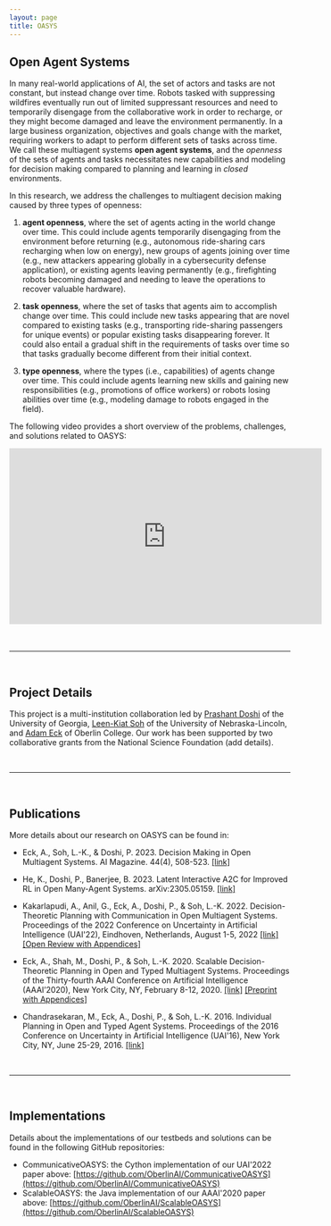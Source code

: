 ```yaml
---
layout: page
title: OASYS
---
```


<link type="text/css" rel="stylesheet" href="assets/css/style.css" />

## Open Agent Systems

In many real-world applications of AI, the set of actors and tasks are not constant, but instead change over time.  Robots tasked with suppressing wildfires eventually run out of limited suppressant resources and need to temporarily disengage from the collaborative work in order to recharge, or they might become damaged and leave the environment permanently.  In a large business organization, objectives and goals change with the market, requiring workers to adapt to perform different sets of tasks across time.  We call these multiagent systems **open agent systems**, and the *openness* of the sets of agents and tasks  necessitates new capabilities and modeling for decision making compared to planning and learning in *closed* environments.

In this research, we address the challenges to multiagent decision making caused by three types of openness: 

1. **agent openness**, where the set of agents acting in the world change over time.  This could include agents temporarily disengaging from the environment before returning (e.g., autonomous ride-sharing cars recharging when low on energy), new groups of agents joining over time (e.g., new attackers appearing globally in a cybersecurity defense application), or existing agents leaving permanently (e.g., firefighting robots becoming damaged and needing to leave the operations to recover valuable hardware).

2. **task openness**, where the set of tasks that agents aim to accomplish change over time.  This could include new tasks appearing that are novel compared to existing tasks (e.g., transporting ride-sharing passengers for unique events) or popular existing tasks disappearing forever.  It could also entail a gradual shift in the requirements of tasks over time so that tasks gradually become different from their initial context.

3. **type openness**, where the types (i.e., capabilities) of agents change over time.  This could include agents learning new skills and gaining new responsibilities (e.g., promotions of office workers) or robots losing abilities over time (e.g., modeling damage to robots engaged in the field).

The following video provides a short overview of the problems, challenges, and solutions related to OASYS:

<div>
  <iframe style="display: block; margin: auto;" width="560" height="315" src="https://www.youtube.com/embed/vQOK3YNeTDE?si=4NO0ZqwAb893tTxI" title="YouTube video player" frameborder="0" allow="accelerometer; autoplay; clipboard-write; encrypted-media; gyroscope; picture-in-picture; web-share" referrerpolicy="strict-origin-when-cross-origin" allowfullscreen></iframe>
  <br/>
</div>

<br/>
<hr/>
<br/>

## Project Details

This project is a multi-institution collaboration led by [Prashant Doshi](https://thinc.cs.uga.edu) of the University of Georgia, [Leen-Kiat Soh](http://cse.unl.edu/~lksoh/) of the University of Nebraska-Lincoln, and [Adam Eck](https://cs.oberlin.edu/~aeck) of Oberlin College.  Our work has been supported by two collaborative grants from the National Science Foundation (add details).

<br/>
<hr/>
<br/>

## Publications 

More details about our research on OASYS can be found in:

* Eck, A., Soh, L.-K., & Doshi, P. 2023. Decision Making in Open Multiagent Systems. AI Magazine. 44(4), 508-523. [[link]](https://onlinelibrary.wiley.com/doi/10.1002/aaai.12131)

* He, K., Doshi, P., Banerjee, B. 2023. Latent Interactive A2C for Improved RL in Open Many-Agent Systems. arXiv:2305.05159. [[link]](https://arxiv.org/abs/2305.05159)

* Kakarlapudi, A., Anil, G., Eck, A., Doshi, P., & Soh, L.-K. 2022. Decision-Theoretic Planning with Communication in Open Multiagent Systems. Proceedings of the 2022 Conference on Uncertainty in Artificial Intelligence (UAI'22), Eindhoven, Netherlands, August 1-5, 2022 [[link]](https://proceedings.mlr.press/v180/kakarlapudi22a/kakarlapudi22a.pdf) [[Open Review with Appendices]](https://openreview.net/forum?id=H5LUOwUoql5)

* Eck, A., Shah, M., Doshi, P., & Soh, L.-K. 2020. Scalable Decision-Theoretic Planning in Open and Typed Multiagent Systems. Proceedings of the Thirty-fourth AAAI Conference on Artificial Intelligence (AAAI’2020), New York City, NY, February 8-12, 2020. [[link]](https://aaai.org/ojs/index.php/AAAI/article/view/6200) [[Preprint with Appendices]](https://arxiv.org/abs/1911.08642)

* Chandrasekaran, M., Eck, A., Doshi, P., & Soh, L.-K. 2016. Individual Planning in Open and Typed Agent Systems. Proceedings of the 2016 Conference on Uncertainty in Artificial Intelligence (UAI'16), New York City, NY, June 25-29, 2016. [[link]](http://www.auai.org/uai2016/proceedings/papers/286.pdf)

<br/>
<hr/>
<br/>

## Implementations

Details about the implementations of our testbeds and solutions can be found in the following GitHub repositories:

* CommunicativeOASYS: the Cython implementation of our UAI'2022 paper above: [https://github.com/OberlinAI/CommunicativeOASYS](https://github.com/OberlinAI/CommunicativeOASYS)
* ScalableOASYS: the Java implementation of our AAAI'2020 paper above: [https://github.com/OberlinAI/ScalableOASYS](https://github.com/OberlinAI/ScalableOASYS)
